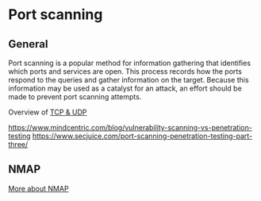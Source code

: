 # Port scanning

## General

Port scanning is a popular method for information gathering that identifies which ports and services are open. This process records how the ports respond to the queries and gather information on the target. Because this information may be used as a catalyst for an attack, an effort should be made to prevent port scanning attempts.

Overview of [TCP & UDP](TCP-UDP.md)

https://www.mindcentric.com/blog/vulnerability-scanning-vs-penetration-testing
https://www.secjuice.com/port-scanning-penetration-testing-part-three/

## NMAP

[More about NMAP](NMAP.md)
